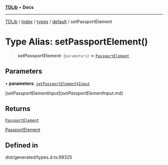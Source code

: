 [**TDLib**](../../../../../../README.md) • **Docs**

***

[TDLib](../../../../../../modules.md) / [index](../../../../../README.md) / [types](../../../README.md) / [default](../README.md) / setPassportElement

# Type Alias: setPassportElement()

> **setPassportElement**: (`parameters`) => [`PassportElement`](PassportElement.md)

## Parameters

• **parameters**: [`setPassportElement$Input`](setPassportElement$Input.md)

[setPassportElement$Input](setPassportElement$Input.md)

## Returns

[`PassportElement`](PassportElement.md)

[PassportElement](PassportElement.md)

## Defined in

dist/generated/types.d.ts:99325
